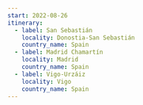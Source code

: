 ```yaml
---
start: 2022-08-26
itinerary:
  - label: San Sebastián
    locality: Donostia-San Sebastián
    country_name: Spain
  - label: Madrid Chamartín
    locality: Madrid
    country_name: Spain
  - label: Vigo-Urzáiz
    locality: Vigo
    country_name: Spain
---
```

